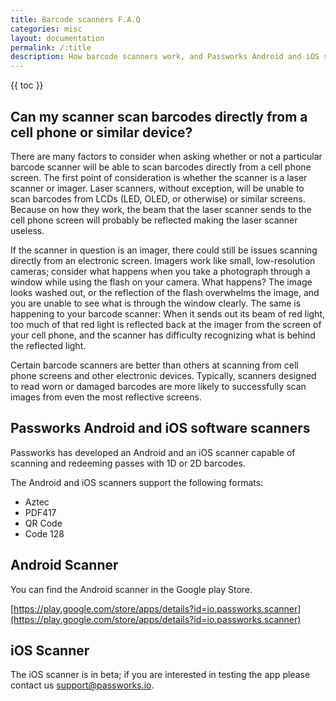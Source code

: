 ```yaml
---
title: Barcode scanners F.A.Q
categories: misc
layout: documentation
permalink: /:title
description: How barcode scanners work, and Passworks Android and iOS software scanners
---
```


{{ toc }}

## Can my scanner scan barcodes directly from a cell phone or similar device?

There are many factors to consider when asking whether or not a particular barcode scanner will be able to scan barcodes directly from a cell phone screen. The first point of consideration is whether the scanner is a laser scanner or imager. Laser scanners, without exception, will be unable to scan barcodes from LCDs (LED, OLED, or otherwise) or similar screens. Because on how they work, the beam that the laser scanner sends to the cell phone screen will probably be reflected making the laser scanner useless.

If the scanner in question is an imager, there could still be issues scanning directly from an electronic screen. Imagers work like small, low-resolution cameras; consider what happens when you take a photograph through a window while using the flash on your camera. What happens? The image looks washed out, or the reflection of the flash overwhelms the image, and you are unable to see what is through the window clearly. The same is happening to your barcode scanner: When it sends out its beam of red light, too much of that red light is reflected back at the imager from the screen of your cell phone, and the scanner has difficulty recognizing what is behind the reflected light.

Certain barcode scanners are better than others at scanning from cell phone screens and other electronic devices. Typically, scanners designed to read worn or damaged barcodes are more likely to successfully scan images from even the most reflective screens.


## Passworks Android and iOS software scanners

Passworks has developed an Android and an iOS scanner capable of scanning and redeeming passes with 1D or 2D barcodes.

The Android and iOS scanners support the following formats:

- Aztec
- PDF417
- QR Code
- Code 128

## Android Scanner

You can find the Android scanner in the Google play Store.

[https://play.google.com/store/apps/details?id=io.passworks.scanner](https://play.google.com/store/apps/details?id=io.passworks.scanner)


## iOS Scanner

The iOS scanner is in beta; if you are interested in testing the app please contact us [support@passworks.io](mailto:support@passworks.io?subject=iOS%20app%20testing).
